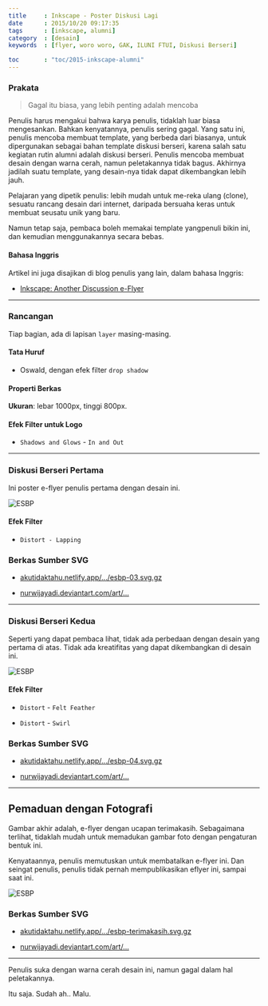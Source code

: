 ```yaml
---
title     : Inkscape - Poster Diskusi Lagi
date      : 2015/10/20 09:17:35
tags      : [inkscape, alumni]
category  : [desain]
keywords  : [flyer, woro woro, GAK, ILUNI FTUI, Diskusi Berseri]

toc       : "toc/2015-inkscape-alumni"
---
```


### Prakata

> Gagal itu biasa, yang lebih penting adalah mencoba

Penulis harus mengakui bahwa karya penulis,
tidaklah luar biasa mengesankan.
Bahkan kenyatannya, penulis sering gagal.
Yang satu ini, penulis mencoba membuat template,
yang berbeda dari biasanya,
untuk dipergunakan sebagai bahan template diskusi berseri,
karena salah satu kegiatan rutin alumni adalah diskusi berseri.
Penulis mencoba membuat desain dengan warna cerah,
namun peletakannya tidak bagus.
Akhirnya jadilah suatu template,
yang desain-nya tidak dapat dikembangkan lebih jauh.

Pelajaran yang dipetik penulis: lebih mudah untuk me-reka ulang (clone),
sesuatu rancang desain dari internet,
daripada bersuaha keras untuk membuat seusatu unik yang baru.

Namun tetap saja, pembaca boleh memakai template yangpenuli bikin ini,
dan kemudian menggunakannya secara bebas.

#### Bahasa Inggris

Artikel ini juga disajikan di blog penulis yang lain,
dalam bahasa Inggris:

* [Inkscape: Another Discussion e-Flyer][english-version]

-- -- --

### Rancangan

Tiap bagian, ada di lapisan `layer` masing-masing.

#### Tata Huruf

* Oswald, dengan efek filter `drop shadow`

#### Properti Berkas

**Ukuran**: lebar 1000px, tinggi 800px.

#### Efek Filter untuk Logo

* `Shadows and Glows` - `In and Out`

-- -- --

### Diskusi Berseri Pertama

Ini poster e-flyer penulis pertama dengan desain ini.

![ESBP][image-rimawan]

#### Efek Filter

* `Distort - Lapping`

### Berkas Sumber SVG

* [akutidaktahu.netlify.app/.../esbp-03.svg.gz][dotfiles-rimawan]

* [nurwijayadi.deviantart.com/art/...][deviant-rimawan]

-- -- --

### Diskusi Berseri Kedua

Seperti yang dapat pembaca lihat,
tidak ada perbedaan dengan desain yang pertama di atas.
Tidak ada kreatifitas yang dapat dikembangkan di desain ini.

![ESBP][image-latief]

#### Efek Filter

* `Distort` - `Felt Feather`

* `Distort` - `Swirl`

### Berkas Sumber SVG

* [akutidaktahu.netlify.app/.../esbp-04.svg.gz][dotfiles-latief]

* [nurwijayadi.deviantart.com/art/...][deviant-latief]

-- -- --

## Pemaduan dengan Fotografi

Gambar akhir adalah, e-flyer dengan ucapan terimakasih.
Sebagaimana terlihat, tidaklah mudah untuk memadukan gambar foto
dengan pengaturan bentuk ini.

Kenyataannya, penulis memutuskan untuk membatalkan e-flyer ini.
Dan seingat penulis, penulis tidak pernah mempublikasikan eflyer ini,
sampai saat ini.

![ESBP][image-thanks]

### Berkas Sumber SVG

* [akutidaktahu.netlify.app/.../esbp-terimakasih.svg.gz][dotfiles-thanks]

* [nurwijayadi.deviantart.com/art/...][deviant-thanks]

-- -- --

Penulis suka dengan warna cerah desain ini,
namun gagal dalam hal peletakannya.

Itu saja. Sudah ah.. Malu.

[//]: <> ( -- -- -- links below -- -- -- )

[english-version]:  https://epsi-rns.gitlab.io/design/inkscape/inkscape-discussion-flyer/

[image-rimawan]:    /posts/desain/2015/10-esbp/esbp-03.png
[dotfiles-rimawan]: /posts/desain/2015/10-esbp/esbp-03.svg.gz
[deviant-rimawan]:  http://nurwijayadi.deviantart.com/art/ESBP-03-645783692

[image-latief]:     /posts/desain/2015/10-esbp/esbp-04.png
[dotfiles-latief]:  /posts/desain/2015/10-esbp/esbp-04.svg.gz
[deviant-latief]:   http://nurwijayadi.deviantart.com/art/ESBP-04-645783848

[image-thanks]:     /posts/desain/2015/10-esbp/esbp-terimakasih.png
[dotfiles-thanks]:  /posts/desain/2015/10-esbp/esbp-terimakasih.svg.gz
[deviant-thanks]:   http://nurwijayadi.deviantart.com/art/ESBP-Terimakasih-645783965
